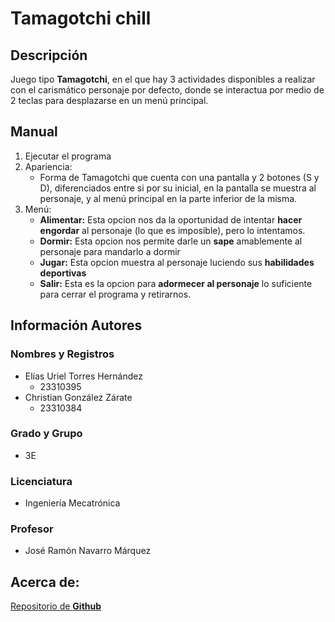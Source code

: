 # Tamagotchi chill
## Descripción
Juego tipo **Tamagotchi**, en el que hay 3 actividades disponibles a realizar con el carismático personaje por defecto, donde se interactua por medio de 2 teclas para desplazarse en un menú principal.
## Manual
1. Ejecutar el programa
2. Apariencia:
    * Forma de Tamagotchi que cuenta con una pantalla y 2 botones (S y D), diferenciados entre si por su inicial, en la pantalla se muestra al personaje, y al menú principal en la parte inferior de la misma.
3. Menú:
    * **Alimentar:** Esta opcion nos da la oportunidad de intentar **hacer engordar** al personaje (lo que es imposible), pero lo intentamos.
    * **Dormir:** Esta opcion nos permite darle un **sape** amablemente al personaje para mandarlo a dormir
    * **Jugar:** Esta opcion muestra al personaje luciendo sus **habilidades deportivas**
    * **Salir:** Esta es la opcion para **adormecer al personaje** lo suficiente para cerrar el programa y retirarnos.

## Información Autores
### Nombres y Registros
* Elías Uriel Torres Hernández
    * 23310395
* Christian González Zárate
    * 23310384
### Grado y Grupo
* 3E
### Licenciatura
* Ingeniería Mecatrónica
### Profesor
* José Ramón Navarro Márquez


## Acerca de:

[Repositorio de **Github**](https://github.com/CGZarate2/Tamagotchi.git)
